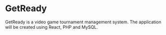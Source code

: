 # GetReady
GetReady is a video game tournament management system.
The application will be created using React, PHP and MySQL.
